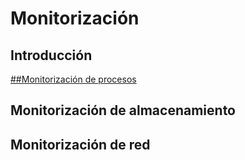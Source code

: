 # Monitorización
## Introducción

 [##Monitorización de procesos](Monitorizacióndeprocesos.md)
## Monitorización de almacenamiento
## Monitorización de red
